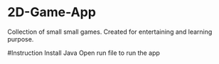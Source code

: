 # 2D-Game-App
Collection of small small games. Created for entertaining and learning purpose.

#Instruction
Install Java
Open run file to run the app
